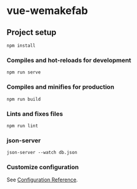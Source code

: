 # vue-wemakefab

## Project setup
```
npm install
```

### Compiles and hot-reloads for development
```
npm run serve
```

### Compiles and minifies for production
```
npm run build
```

### Lints and fixes files
```
npm run lint
```
### json-server
```
json-server --watch db.json
```


### Customize configuration
See [Configuration Reference](https://cli.vuejs.org/config/).
